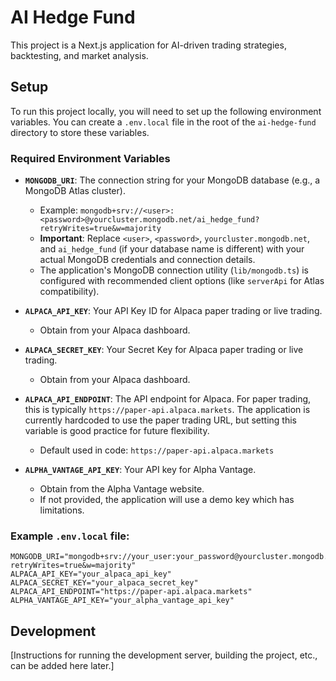 # AI Hedge Fund

This project is a Next.js application for AI-driven trading strategies, backtesting, and market analysis.

## Setup

To run this project locally, you will need to set up the following environment variables. You can create a `.env.local` file in the root of the `ai-hedge-fund` directory to store these variables.

### Required Environment Variables

*   **`MONGODB_URI`**: The connection string for your MongoDB database (e.g., a MongoDB Atlas cluster).
    *   Example: `mongodb+srv://<user>:<password>@yourcluster.mongodb.net/ai_hedge_fund?retryWrites=true&w=majority`
    *   **Important**: Replace `<user>`, `<password>`, `yourcluster.mongodb.net`, and `ai_hedge_fund` (if your database name is different) with your actual MongoDB credentials and connection details.
    *   The application's MongoDB connection utility (`lib/mongodb.ts`) is configured with recommended client options (like `serverApi` for Atlas compatibility).

*   **`ALPACA_API_KEY`**: Your API Key ID for Alpaca paper trading or live trading.
    *   Obtain from your Alpaca dashboard.

*   **`ALPACA_SECRET_KEY`**: Your Secret Key for Alpaca paper trading or live trading.
    *   Obtain from your Alpaca dashboard.

*   **`ALPACA_API_ENDPOINT`**: The API endpoint for Alpaca. For paper trading, this is typically `https://paper-api.alpaca.markets`. The application is currently hardcoded to use the paper trading URL, but setting this variable is good practice for future flexibility.
    *   Default used in code: `https://paper-api.alpaca.markets`

*   **`ALPHA_VANTAGE_API_KEY`**: Your API key for Alpha Vantage.
    *   Obtain from the Alpha Vantage website.
    *   If not provided, the application will use a demo key which has limitations.

### Example `.env.local` file:

```
MONGODB_URI="mongodb+srv://your_user:your_password@yourcluster.mongodb.net/ai_hedge_fund?retryWrites=true&w=majority"
ALPACA_API_KEY="your_alpaca_api_key"
ALPACA_SECRET_KEY="your_alpaca_secret_key"
ALPACA_API_ENDPOINT="https://paper-api.alpaca.markets"
ALPHA_VANTAGE_API_KEY="your_alpha_vantage_api_key"
```

## Development

[Instructions for running the development server, building the project, etc., can be added here later.]
